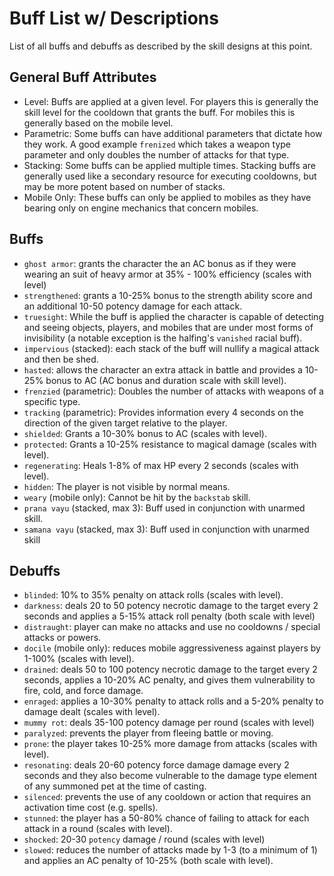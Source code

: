 # Buff List w/ Descriptions
List of all buffs and debuffs as described by the skill designs at this point.

## General Buff Attributes

- Level: Buffs are applied at a given level. For players this is generally the
  skill level for the cooldown that grants the buff. For mobiles this is generally
  based on the mobile level.
- Parametric: Some buffs can have additional parameters that dictate how they work.
  A good example `frenized` which takes a weapon type parameter and only doubles the
  number of attacks for that type.
- Stacking: Some buffs can be applied multiple times. Stacking buffs are generally
  used like a secondary resource for executing cooldowns, but may be more potent
  based on number of stacks.
- Mobile Only: These buffs can only be applied to mobiles as they have bearing only
  on engine mechanics that concern mobiles.

## Buffs
- `ghost armor`: grants the character the an AC bonus as if they were wearing an suit of
  heavy armor at 35% - 100% efficiency (scales with level)
- `strengthened`: grants a 10-25% bonus to the strength ability score and an additional
  10-50 potency damage for each attack.
- `truesight`:  While the buff is applied the character is capable of detecting and
   seeing objects, players, and mobiles that are under most forms of invisibility
   (a notable exception is the halfing's `vanished` racial buff).
- `impervious` (stacked): each stack of the buff will nullify a magical attack and
  then be shed.
- `hasted`: allows the character an extra attack in battle and provides a 10-25%
  bonus to AC (AC bonus and duration scale with skill level).
- `frenzied` (parametric): Doubles the number of attacks with weapons of a specific type.
- `tracking` (parametric): Provides information every 4 seconds on the direction of the
  given target relative to the player.
- `shielded`: Grants a 10-30% bonus to AC (scales with level).
- `protected`: Grants a 10-25% resistance to magical damage (scales with level).
- `regenerating`: Heals 1-8% of max HP every 2 seconds (scales with level).
- `hidden`: The player is not visible by normal means.
- `weary` (mobile only): Cannot be hit by the `backstab` skill.
- `prana vayu` (stacked, max 3): Buff used in conjunction with unarmed skill.
- `samana vayu` (stacked, max 3): Buff used in conjunction with unarmed skill


## Debuffs
- `blinded`: 10% to 35% penalty on attack rolls (scales with level).
- `darkness`: deals 20 to 50 potency necrotic damage to the target every 2 seconds and applies
   a 5-15% attack roll penalty (both scale with level)
- `distraught`: player can make no attacks and use no cooldowns / special attacks or powers.
- `docile` (mobile only): reduces mobile aggressiveness against players by 1-100% (scales with level).
- `drained`: deals 50 to 100 potency necrotic damage to the target every 2 seconds, applies a
  10-20% AC penalty, and gives them vulnerability to fire, cold, and force damage.
- `enraged`: applies a 10-30% penalty to attack rolls and a 5-20% penalty to damage dealt (scales with level).
- `mummy rot`: deals 35-100 potency damage per round (scales with level)
- `paralyzed`: prevents the player from fleeing battle or moving.
- `prone`: the player takes 10-25% more damage from attacks (scales with level).
- `resonating`: deals 20-60 potency force damage damage every 2 seconds and they also
  become vulnerable to the damage type element of any summoned pet at the time of casting.
- `silenced`: prevents the use of any cooldown or action that requires an activation
  time cost (e.g. spells).
- `stunned`: the player has a 50-80% chance of failing to attack for each attack in a
  round (scales with level).
- `shocked`: 20-30 `potency` damage / round (scales with level)
- `slowed`: reduces the number of attacks made by 1-3 (to a minimum of 1) and applies an
  AC penalty of 10-25% (both scale with level).
